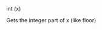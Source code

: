 <span style='color:var(--vscode-symbolIcon-methodForeground);'>int</span> (<span style='color:var(--vscode-symbolIcon-variableForeground);'>x</span>) 

Gets the integer part of x (like floor)
